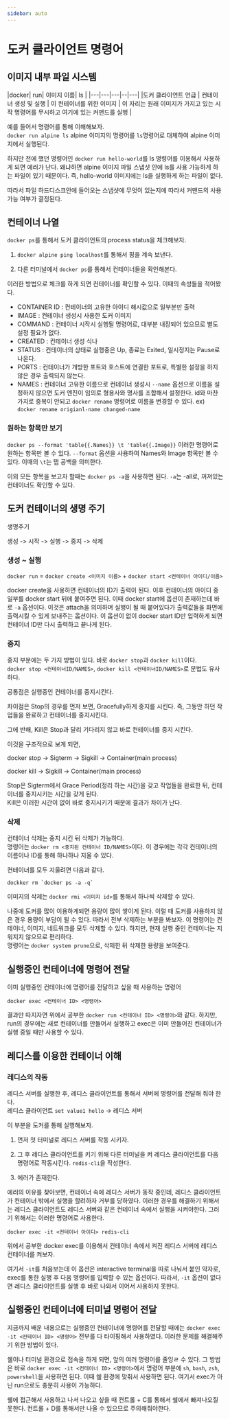 ```yaml
---
sidebar: auto
---
```


# 도커 클라이언트 명령어

## 이미지 내부 파일 시스템

|docker| run| 이미지 이름| ls |
|---|---|---|--|---|
|도커 클라이언트 언급 | 컨테이너 생성 및 실행 | 이 컨테이너를 위한 이미지 | 이 자리는 원래 이미지가 가지고 있는 시작 명령어를 무시하고 여기에 있는 커맨드를 실행 |  

예를 들어서 명령어를 통해 이해해보자.  
`docker run alpine ls` alpine 이미지의 명령어를 `ls`명령어로 대체하여 alpine 이미지에서 실행된다.  

하지만 전에 했던 명령어인 `docker run hello-world`를 ls 명령어를 이용해서 사용하게 되면 에러가 난다. 왜냐하면 alpine 이미지 파일 스냅샷 안에 ls를 사용 가능하게 하는 파일이 있기 때문이다. 즉, hello-world 이미지에는 ls을 실행하게 하는 파일이 없다.  

따라서 파일 하드디스크안에 들어오는 스냅샷에 무엇이 있는지에 따라서 커맨드의 사용 가능 여부가 결정된다.  

## 컨테이너 나열

`docker ps`를 통해서 도커 클라이언트의 process status을 체크해보자. 

1. `docker alpine ping localhost`를 통해서 핑을 계속 보낸다.

2. 다른 터미널에서 `docker ps`를 통해서 컨테이너들을 확인해본다.

이러한 방법으로 체크를 하게 되면 컨테이너를 확인할 수 있다. 이때의 속성들을 적어봤다.  

- CONTAINER ID : 컨테이너의 고유한 아이디 해시값으로 일부분만 출력
- IMAGE : 컨테이너 생성시 사용한 도커 이미지
- COMMAND : 컨테이너 시작시 실행될 명령어로, 대부분 내장되어 있으므로 별도 설정 필요가 없다.
- CREATED : 컨테이너 생성 식나
- STATUS : 컨테이너의 상태로 실행중은 Up, 종료는 Exited, 일시정지는 Pause로 나온다.
- PORTS : 컨테이너가 개방한 포트와 호스트에 연결한 포트로, 특별한 설정을 하지 않은 경우 출력되지 않는다.
- NAMES : 컨테이너 고유한 이름으로 컨테이너 생성시 `--name` 옵션으로 이름을 설정하지 않으면 도커 엔진이 임의로 형용사와 명사를 조합해서 설정한다. id와 마찬가지로 중복이 안되고 `docker rename` 명령어로 이름을 변경할 수 있다. ex) `docker rename origianl-name changed-name`  


### 원하는 항목만 보기

`docker ps --format 'table{{.Names}} \t 'table{{.Image}}` 이러한 명령어로 원하는 항목만 볼 수 있다. `--format` 옵션을 사용하여 Names와 Image 항목만 볼 수 있다. 이때의 `\t`는 탭 공백을 의미한다.  

이외 모든 항목을 보고자 할때는 `docker ps -a`을 사용하면 된다. `-a`는 -all로, 꺼져있는 컨테이너도 확인할 수 있다.  


## 도커 컨테이너의 생명 주기

생명주기  

생성 -> 시작 -> 실행 -> 중지 -> 삭제  

### 생성 ~ 실행

`docker run` = `docker create <이미지 이름>` + `docker start <컨테이너 아이디/이름>`  

docker create을 사용하면 컨테이너의 ID가 출력이 된다. 이후 컨테이너의 아이디 중 일부를 docker start 뒤에 붙여주면 된다. 이때 docker start에 옵션이 존재하는데 바로 `-a` 옵션이다. 이것은 attach을 의미하며 실행이 될 때 붙어있다가 출력값들을 화면에 출력시킬 수 있게 보내주는 옵션이다. 이 옵션이 없이 docker start ID만 입력하게 되면 컨테이너 ID만 다시 출력하고 끝나게 된다.  

### 중지

중지 부분에는 두 가지 방법이 있다. 바로 `docker stop`과 `docker kill`이다.  
`docker stop <컨테이너ID/NAMES>`, `docker kill <컨테이너ID/NAMES>`로 문법도 유사하다.  

공통점은 실행중인 컨테이너를 중지시킨다.  

차이점은 Stop의 경우를 먼저 보면, Gracefully하게 중지를 시킨다. 즉, 그동안 하던 작업들을 완료하고 컨테이너를 중지시킨다.  

그에 반해, Kill은 Stop과 달리 기다리지 않고 바로 컨테이너를 중지 시킨다.  

이것을 구조적으로 보게 되면,  

docker stop -> Sigterm -> Sigkill -> Container(main process)  

docker kill -> Sigkill -> Container(main process)  

Stop은 Sigterm에서 Grace Period(정리 하는 시간)을 갖고 작업들을 완료한 뒤, 컨테이너를 중지시키는 시간을 갖게 된다.   
Kill은 이러한 시간이 없이 바로 중지시키기 때문에 결과가 차이가 난다.  

### 삭제

컨테이너 삭제는 중지 시킨 뒤 삭제가 가능하다.  
명령어는 `docker rm <중지된 컨테이너 ID/NAMES>`이다. 이 경우에는 각각 컨테이너의 이름이나 ID를 통해 하나하나 지울 수 있다.  

컨테이너를 모두 지울려면 다음과 같다.  
~~~
dockker rm `docker ps -a -q`
~~~

이미지의 삭제는 `docker rmi <이미지 id>`를 통해서 하나씩 삭제할 수 있다.  

나중에 도커를 많이 이용하게되면 용량이 많이 쌓이게 된다. 이럴 때 도커를 사용하지 않은 경우 용량이 부담이 될 수 있다. 따라서 전부 삭제하는 부분을 봐보자. 이 명령어는 컨테이너, 이미지, 네트워크를 모두 삭제할 수 있다. 하지만, 현재 실행 중인 컨테이너는 지워지지 않으므로 편리하다.  
명령어는 `docker system prune`으로, 삭제한 뒤 삭제한 용량을 보여준다.  

## 실행중인 컨테이너에 명령어 전달

이미 실행중인 컨테이너에 명령어를 전달하고 싶을 때 사용하는 명령어  

`docker exec <컨테이너 ID> <명령어>`  

결과만 따지자면 위에서 공부한 `docker run <컨테이너 ID> <명령어>`와 같다. 하지만, run의 경우에는 새로 컨테이너를 만들어서 실행하고 exec은 이미 만들어진 컨테이너가 실행 중일 때만 사용할 수 있다.  

## 레디스를 이용한 컨테이너 이해

### 레디스의 작동

레디스 서버를 실행한 후, 레디스 클라이언트를 통해서 서버에 명령어를 전달해 줘야 한다.  
레디스 클라이언트 `set value1 hello` -> 레디스 서버  

이 부분을 도커를 통해 실행해보자.  

1. 먼저 첫 터미널로 레디스 서버를 작동 시키자.

2. 그 후 레디스 클라이언트를 키기 위해 다른 터미널을 켜 레디스 클라이언트를 다음 명령어로 작동시킨다. `redis-cli`을 작성한다.

3. 에러가 존재한다.  

에러의 이유를 찾아보면, 컨테이너 속에 레디스 서버가 동작 중인데, 레디스 클라이언트가 컨테이너 밖에서 실행을 할려하자 거부를 당하였다. 이러한 경우를 해결하기 위해서는 레디스 클라이언트도 레디스 서버와 같은 컨테이너 속에서 실행을 시켜야한다. 그러기 위해서는 이러한 명령어로 사용한다.  

`docker exec -it <컨테이너 아이디> redis-cli`  

위에서 공부한 docker exec를 이용해서 컨테이너 속에서 켜진 레디스 서버에 레디스 컨테이너를 켜보자.  

여기서 `-it`를 처음보는데 이 옵션은 interactive terminal을 따로 나눠서 붙인 약자로, exec를 통한 실행 후 다음 명령어를 입력할 수 있는 옵션이다. 따라서, `-it` 옵션이 없다면 레디스 클라이언트를 실행 후 바로 나와서 이어서 사용하지 못한다.  

## 실행중인 컨테이너에 터미널 명령어 전달

지금까지 배운 내용으로는 실행중인 컨테이너에 명령어를 전달할 때에는 `docker exec -it <컨테이너 ID> <명령어>` 전부를 다 타이핑해서 사용하였다. 이러한 문제를 해결해주기 위한 방법이 있다.  

쉘이나 터미널 환경으로 접속을 하게 되면, 앞의 여러 명령어를 줄잉ㄹ 수 있다. 그 방법은 바로 `docker exec -it <컨테이너 ID> <명령어>`에서 명령어 부분에 `sh`, `bash`, `zsh`, `powershell`을 사용하면 된다. 이때 쉘 환경에 맞춰서 사용하면 된다. 여기서 exec가 아닌 run으로도 충분히 사용이 가능하다.

쉘에 접근해서 사용하고 나서 나오고 싶을 때 컨트롤 + C를 통해서 쉘에서 빠져나오질 못한다. 컨트롤 + D를 통해서만 나올 수 있으므로 주의해줘야한다.